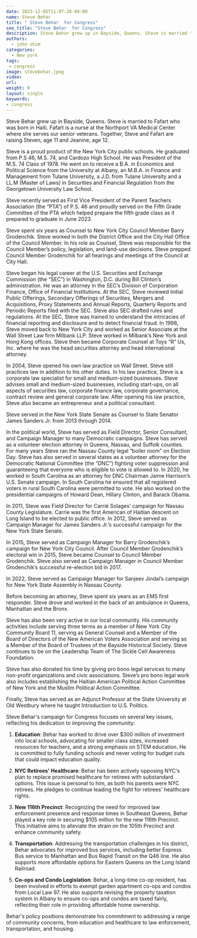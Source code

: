 ```yaml
---
date: 2023-12-05T11:07:28-04:00
name: Steve Behar 
title: " Steve Behar  for Congress"
seo_title: "Steve Behar  for Congress"
description: Steve Behar grew up in Bayside, Queens. Steve is married to Fafart who was born in Haiti. Fafart is a nurse at the Northport VA Medical Center where she serves our senior veterans.
authors:
  - john shim
categories:
  - New york
tags:
 - congress
image: stevebehar.jpeg
video:
url: 
weight: 0
layout: single
keywords:
- congress
---
```


Steve Behar grew up in Bayside, Queens. Steve is married to Fafart who was born in Haiti. Fafart is a nurse at the Northport VA Medical Center where she serves our senior veterans. Together, Steve and Fafart are raising Steven, age 11 and Jeanine, age 12.

Steve is a proud product of the New York City public schools. He graduated from P.S 46, M.S. 74, and Cardozo High School. He was President of the M.S. 74 Class of 1978. He went on to receive a B.A. in Economics and Political Science from the University at Albany, an M.B.A. in Finance and Management from Tulane University, a J.D. from Tulane University and a LL.M (Master of Laws) in Securities and Financial Regulation from the Georgetown University Law School.

Steve recently served as First Vice President of the Parent Teachers Association (the “PTA”) of P.S. 46 and proudly served on the Fifth Grade Committee of the PTA which helped prepare the fifth grade class as it prepared to graduate in June 2023.

Steve spent six years as Counsel to New York City Council Member Barry Grodenchik. Steve worked in both the District Office and the City Hall Office of the Council Member. In his role as Counsel, Steve was responsible for the Council Member’s policy, legislation, and land-use decisions. Steve prepped Council Member Grodenchik for all hearings and meetings of the Council at City Hall.

Steve began his legal career at the U.S. Securities and Exchange Commission (the “SEC”) in Washington, D.C. during Bill Clinton’s administration. He was an attorney in the SEC’s Division of Corporation Finance, Office of Financial Institutions. At the SEC, Steve reviewed Initial Public Offerings, Secondary Offerings of Securities, Mergers and Acquisitions, Proxy Statements and Annual Reports, Quarterly Reports and Periodic Reports filed with the SEC.  Steve also SEC drafted rules and regulations. At the SEC, Steve was trained to understand the intricacies of financial reporting and disclosure and to detect financial fraud. In 1998, Steve moved back to New York City and worked as Senior Associate at the Wall Street Law firm Milbank LLP. Steve worked in Milbank’s New York and Hong Kong offices. Steve then became Corporate Counsel at Toys “R” Us, Inc. where he was the head securities attorney and head international attorney.

In 2004, Steve opened his own law practice on Wall Street. Steve still practices law in addition to his other duties. In his law practice, Steve is a corporate law specialist for small and medium-sized businesses. Steve advises small and medium-sized businesses, including start-ups, on all aspects of securities law, corporate finance law, corporate governance, contract review and general corporate law. After opening his law practice, Steve also became an entrepreneur and a political consultant.

Steve served in the New York State Senate as Counsel to State Senator James Sanders Jr. from 2013 through 2014.

In the political world, Steve has served as Field Director, Senior Consultant, and Campaign Manager to many Democratic campaigns. Steve has served as a volunteer election attorney in Queens, Nassau, and Suffolk counties. For many years Steve ran the Nassau County legal “boiler room” on Election Day. Steve has also served in several states as a volunteer attorney for the Democratic National Committee (the “DNC”) fighting voter suppression and guaranteeing that everyone who is eligible to vote is allowed to. In 2020, he worked in South Carolina as an attorney for DNC Chairman Jaime Harrison’s U.S. Senate campaign. In South Carolina he ensured that all registered voters in rural South Carolina were permitted to vote. He also worked on the presidential campaigns of Howard Dean, Hillary Clinton, and Barack Obama.

In 2011, Steve was Field Director for Carrié Solages’ campaign for Nassau County Legislature. Carrie was the first American of Haitian descent on Long Island to be elected to public office. In 2012, Steve served as Campaign Manager for James Sanders Jr.’s successful campaign for the New York State Senate.

In 2015, Steve served as Campaign Manager for Barry Grodenchik’s campaign for New York City Council. After Council Member Grodenchik’s electoral win in 2015, Steve became Counsel to Council Member Grodenchik. Steve also served as Campaign Manager in Council Member Grodenchik’s successful re-election bid in 2017.

In 2022, Steve served as Campaign Manager for Sanjeev Jindal’s campaign for New York State Assembly in Nassau County.

Before becoming an attorney, Steve spent six years as an EMS first responder. Steve drove and worked in the back of an ambulance in Queens, Manhattan and the Bronx.

Steve has also been very active in our local community. His community activities include serving three terms as a member of New York City Community Board 11, serving as General Counsel and a Member of the Board of Directors of the New American Voters Association and serving as a Member of the Board of Trustees of the Bayside Historical Society. Steve continues to be on the Leadership Team of The Sickle Cell Awareness Foundation.

Steve has also donated his time by giving pro bono legal services to many non-profit organizations and civic associations. Steve’s pro bono legal work also includes establishing the Haitian American Political Action Committee of New York and the Muslim Political Action Committee.

Finally, Steve has served as an Adjunct Professor at the State University at Old Westbury where he taught Introduction to U.S. Politics.

Steve Behar's campaign for Congress focuses on several key issues, reflecting his dedication to improving the community:

1. **Education**: Behar has worked to drive over $300 million of investment into local schools, advocating for smaller class sizes, increased resources for teachers, and a strong emphasis on STEM education. He is committed to fully funding schools and never voting for budget cuts that could impact education quality.

2. **NYC Retirees' Healthcare**: Behar has been actively opposing NYC's plan to replace promised healthcare for retirees with substandard options. This issue is personal to him, as both his parents were NYC retirees. He pledges to continue leading the fight for retirees' healthcare rights.

3. **New 116th Precinct**: Recognizing the need for improved law enforcement presence and response times in Southeast Queens, Behar played a key role in securing $105 million for the new 116th Precinct. This initiative aims to alleviate the strain on the 105th Precinct and enhance community safety.

4. **Transportation**: Addressing the transportation challenges in his district, Behar advocates for improved bus services, including better Express Bus service to Manhattan and Bus Rapid Transit on the Q46 line. He also supports more affordable options for Eastern Queens on the Long Island Railroad.

5. **Co-ops and Condo Legislation**: Behar, a long-time co-op resident, has been involved in efforts to exempt garden apartment co-ops and condos from Local Law 97. He also supports revising the property taxation system in Albany to ensure co-ops and condos are taxed fairly, reflecting their role in providing affordable home ownership.

Behar's policy positions demonstrate his commitment to addressing a range of community concerns, from education and healthcare to law enforcement, transportation, and housing.